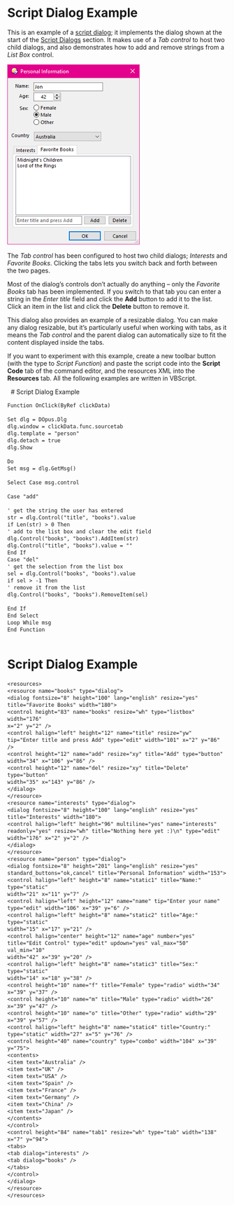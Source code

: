 # Script Dialog Example

This is an example of a [script dialog](../script_dialogs/RAEDME.md); it implements the dialog shown at the start of the [Script Dialogs](../script_dialogs/RAEDME.md) section. It makes use of a *Tab control* to host two child dialogs, and also demonstrates how to add and remove strings from a *List Box* control.

![](/Manual/images/media/image057.png)

The *Tab control* has been configured to host two child dialogs; *Interests* and *Favorite Books*. Clicking the tabs lets you switch back and forth between the two pages.

Most of the dialog’s controls don’t actually do anything – only the *Favorite Books* tab has been implemented. If you switch to that tab you can enter a string in the *Enter title* field and click the **Add** button to add it to the list. Click an item in the list and click the **Delete** button to remove it.

This dialog also provides an example of a resizable dialog. You can make any dialog resizable, but it’s particularly useful when working with tabs, as it means the *Tab control* and the parent dialog can automatically size to fit the content displayed inside the tabs.

If you want to experiment with this example, create a new toolbar button (with the type to *Script Function*) and paste the script code into the **Script Code** tab of the command editor, and the resources XML into the **Resources** tab. All the following examples are written in VBScript.

  # Script Dialog Example

    Function OnClick(ByRef clickData)

    Set dlg = DOpus.Dlg
    dlg.window = clickData.func.sourcetab
    dlg.template = "person"
    dlg.detach = true
    dlg.Show

    Do
    Set msg = dlg.GetMsg()

    Select Case msg.control

    Case "add"

    ' get the string the user has entered
    str = dlg.Control("title", "books").value
    if Len(str) > 0 Then
    ' add to the list box and clear the edit field
    dlg.Control("books", "books").AddItem(str)
    dlg.Control("title", "books").value = "" 
    End If 
    Case "del"
    ' get the selection from the list box
    sel = dlg.Control("books", "books").value
    if sel > -1 Then 
    ' remove it from the list
    dlg.Control("books", "books").RemoveItem(sel)

    End If 
    End Select 
    Loop While msg 
    End Function
     

# Script Dialog Example

    <resources>
    <resource name="books" type="dialog">
    <dialog fontsize="8" height="100" lang="english" resize="yes"
    title="Favorite Books" width="180">
    <control height="83" name="books" resize="wh" type="listbox" width="176"
    x="2" y="2" />
    <control halign="left" height="12" name="title" resize="yw"
    tip="Enter title and press Add" type="edit" width="101" x="2" y="86" />
    <control height="12" name="add" resize="xy" title="Add" type="button"
    width="34" x="106" y="86" />
    <control height="12" name="del" resize="xy" title="Delete" type="button"
    width="35" x="143" y="86" />
    </dialog>
    </resource>
    <resource name="interests" type="dialog">
    <dialog fontsize="8" height="100" lang="english" resize="yes"
    title="Interests" width="180">
    <control halign="left" height="96" multiline="yes" name="interests"
    readonly="yes" resize="wh" title="Nothing here yet :)\n" type="edit"
    width="176" x="2" y="2" />
    </dialog>
    </resource>
    <resource name="person" type="dialog">
    <dialog fontsize="8" height="201" lang="english" resize="yes"
    standard_buttons="ok,cancel" title="Personal Information" width="153">
    <control halign="left" height="8" name="static1" title="Name:" type="static"
    width="21" x="11" y="7" />
    <control halign="left" height="12" name="name" tip="Enter your name"
    type="edit" width="106" x="39" y="6" />
    <control halign="left" height="8" name="static2" title="Age:" type="static"
    width="15" x="17" y="21" />
    <control halign="center" height="12" name="age" number="yes"
    title="Edit Control" type="edit" updown="yes" val_max="50" val_min="10"
    width="42" x="39" y="20" />
    <control halign="left" height="8" name="static3" title="Sex:" type="static"
    width="14" x="18" y="38" />
    <control height="10" name="f" title="Female" type="radio" width="34"
    x="39" y="37" />
    <control height="10" name="m" title="Male" type="radio" width="26"
    x="39" y="47" />
    <control height="10" name="o" title="Other" type="radio" width="29"
    x="39" y="57" />
    <control halign="left" height="8" name="static4" title="Country:"
    type="static" width="27" x="5" y="76" />
    <control height="40" name="country" type="combo" width="104" x="39" y="75">
    <contents>
    <item text="Australia" />
    <item text="UK" />
    <item text="USA" />
    <item text="Spain" />
    <item text="France" />
    <item text="Germany" />
    <item text="China" />
    <item text="Japan" />
    </contents>
    </control>
    <control height="84" name="tab1" resize="wh" type="tab" width="138"
    x="7" y="94">
    <tabs>
    <tab dialog="interests" />
    <tab dialog="books" />
    </tabs>
    </control>
    </dialog>
    </resource>
    </resources>

